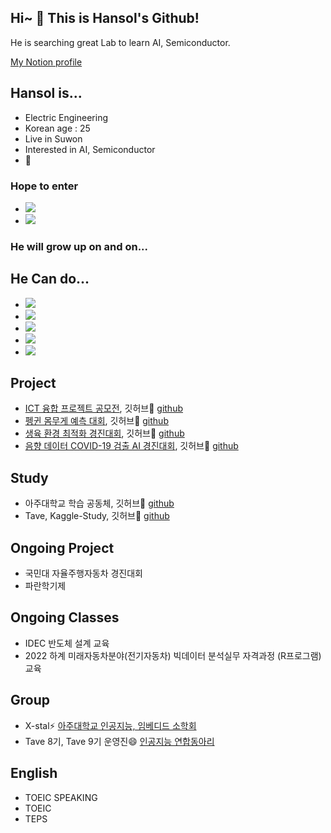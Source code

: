 ## Hi~ 👋 This is Hansol's Github!

He is searching great Lab to learn AI, Semiconductor.

[My Notion profile](https://guttural-file-f46.notion.site/Hansol-s-Profile-48f43ef45e1e4d89a412ac6d00c98c73)

## Hansol is...
- Electric Engineering
- Korean age : 25
- Live in Suwon
- Interested in AI, Semiconductor
- 🤔


### Hope to enter 
- <img src="https://img.shields.io/badge/Samsung-050505?style=flat-square&logo=Samsung&logoColor=white"/>
- <img src="https://img.shields.io/badge/LG-ed0707?style=flat-square&logo=LG&logoColor=white"/>

### He will grow up on and on...

## He Can do...
- <img src="https://img.shields.io/badge/Python-112fd9?style=flat-square&logo=Python&logoColor=white"/>
- <img src="https://img.shields.io/badge/Matlab-d62d1e?style=flat-square&logo=&logoColor=white"/> 
- <img src="https://img.shields.io/badge/C++-4d640?style=flat-square&logo=C%2B%2B&logoColor=white"/>
- <img src="https://img.shields.io/badge/R-3776AB?style=flat-square&logo=R&logoColor=white">
- <img src="https://img.shields.io/badge/Verilog-BD170B?style=flat-square&logoColor=white">

## Project
- [ICT 융합 프로젝트 공모전](https://www.all-con.co.kr/view/contest/474641), 깃허브🌱 [github](https://github.com/hansollasido/Chat_bot)
- [펭귄 몸무게 예측 대회](https://dacon.io/competitions/official/235862/overview/description), 깃허브🌱 [github](https://github.com/hansollasido/penguin)
- [생육 환경 최적화 경진대회](https://dacon.io/competitions/official/235897/overview/description), 깃허브🌱 [github](https://github.com/hansollasido/dacon_plant)
- [음향 데이터 COVID-19 검출 AI 경진대회](https://dacon.io/competitions/official/235910/overview/description), 깃허브🌱 [github](https://github.com/hansollasido/Dacon_covid19)

## Study
- 아주대학교 학습 공동체, 깃허브🌱 [github](https://github.com/hansollasido/X_stal_study)
- Tave, Kaggle-Study, 깃허브🌱 [github](https://github.com/T-aggle/Tave-kaggle-study)

## Ongoing Project
- 국민대 자율주행자동차 경진대회
- 파란학기제

## Ongoing Classes
- IDEC 반도체 설계 교육
- 2022 하계 미래자동차분야(전기자동차) 빅데이터 분석실무 자격과정 (R프로그램) 교육

## Group
- X-stal⚡ [아주대학교 인공지능, 임베디드 소학회](https://www.youtube.com/channel/UCyWvti9qQ77U5NDiSND_X2g)
- Tave 8기, Tave 9기 운영진😄 [인공지능 연합동아리](https://www.instagram.com/tave_wave/?hl=en)

## English
- TOEIC SPEAKING
- TOEIC
- TEPS


<!--
**hansollasido/hansollasido** is a ✨ _special_ ✨ repository because its `README.md` (this file) appears on your GitHub profile.

Here are some ideas to get you started:

- 🔭 I’m currently working on ...
- 🌱 I’m currently learning ...
- 👯 I’m looking to collaborate on ...
- 🤔 I’m looking for help with ...
- 💬 Ask me about ...
- 📫 How to reach me: ...
- 😄 Pronouns: ...
- ⚡ Fun fact: ...
-->
